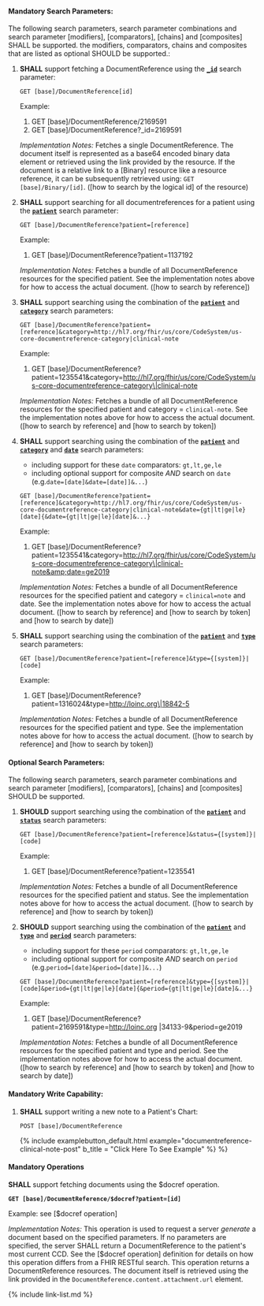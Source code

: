 

#### Mandatory Search Parameters:

The following search parameters, search parameter combinations and search parameter [modifiers], [comparators], [chains] and [composites] SHALL be supported.  the  modifiers, comparators, chains and composites that are listed as optional SHOULD be supported.:

1. **SHALL** support fetching a DocumentReference using the **[`_id`](SearchParameter-us-core-documentreference-id.html)** search parameter:

    `GET [base]/DocumentReference[id]`

    Example:

      1. GET [base]/DocumentReference/2169591
      1. GET [base]/DocumentReference?_id=2169591

    *Implementation Notes:* Fetches a single DocumentReference. The document itself is represented as a base64 encoded binary data element or retrieved using the link provided by the resource. If the document is a  relative link to a [Binary] resource like a resource reference, it can be subsequently retrieved using: `GET [base]/Binary/[id]`. ([how to search by the logical id] of the resource)

1. **SHALL** support searching for all documentreferences for a patient using the **[`patient`](SearchParameter-us-core-documentreference-patient.html)** search parameter:

    `GET [base]/DocumentReference?patient=[reference]`

    Example:

      1. GET [base]/DocumentReference?patient=1137192

    *Implementation Notes:* Fetches a bundle of all DocumentReference resources for the specified patient. See the implementation notes above for how to access the actual document. ([how to search by reference])

1. **SHALL** support searching using the combination of the **[`patient`](SearchParameter-us-core-documentreference-patient.html)** and **[`category`](SearchParameter-us-core-documentreference-category.html)** search parameters:

    `GET [base]/DocumentReference?patient=[reference]&category=http://hl7.org/fhir/us/core/CodeSystem/us-core-documentreference-category|clinical-note`

    Example:

      1. GET [base]/DocumentReference?patient=1235541&amp;category=http://hl7.org/fhir/us/core/CodeSystem/us-core-documentreference-category\|clinical-note

    *Implementation Notes:* Fetches a bundle of all DocumentReference resources for the specified patient and category = `clinical-note`.  See the implementation notes above for how to access the actual document. ([how to search by reference] and [how to search by token])

1. **SHALL** support searching using the combination of the **[`patient`](SearchParameter-us-core-documentreference-patient.html)** and **[`category`](SearchParameter-us-core-documentreference-category.html)** and **[`date`](SearchParameter-us-core-documentreference-date.html)** search parameters:
    - including support for these `date` comparators: `gt,lt,ge,le`
    - including optional support for composite *AND* search on `date` (e.g.`date=[date]&date=[date]]&...`)

    `GET [base]/DocumentReference?patient=[reference]&category=http://hl7.org/fhir/us/core/CodeSystem/us-core-documentreference-category|clinical-note&date={gt|lt|ge|le}[date]{&date={gt|lt|ge|le}[date]&...}`

    Example:

      1. GET [base]/DocumentReference?patient=1235541&amp;category=http://hl7.org/fhir/us/core/CodeSystem/us-core-documentreference-category\|clinical-note&amp;date=ge2019

    *Implementation Notes:* Fetches a bundle of all DocumentReference resources for the specified patient and category = `clinical=note` and date. See the implementation notes above for how to access the actual document. ([how to search by reference] and [how to search by token] and [how to search by date])

1. **SHALL** support searching using the combination of the **[`patient`](SearchParameter-us-core-documentreference-patient.html)** and **[`type`](SearchParameter-us-core-documentreference-type.html)** search parameters:

    `GET [base]/DocumentReference?patient=[reference]&type={[system]}|[code]`

    Example:

      1. GET [base]/DocumentReference?patient=1316024&amp;type=http://loinc.org\|18842-5

    *Implementation Notes:* Fetches a bundle of all DocumentReference resources for the specified patient and type. See the implementation notes above for how to access the actual document. ([how to search by reference] and [how to search by token])


#### Optional Search Parameters:

The following search parameters, search parameter combinations and search parameter [modifiers], [comparators], [chains] and [composites] SHOULD be supported.

1. **SHOULD** support searching using the combination of the **[`patient`](SearchParameter-us-core-documentreference-patient.html)** and **[`status`](SearchParameter-us-core-documentreference-status.html)** search parameters:

    `GET [base]/DocumentReference?patient=[reference]&status={[system]}|[code]`

    Example:

      1. GET [base]/DocumentReference?patient=1235541

    *Implementation Notes:* Fetches a bundle of all DocumentReference resources for the specified patient and status. See the implementation notes above for how to access the actual document. ([how to search by reference] and [how to search by token])

1. **SHOULD** support searching using the combination of the **[`patient`](SearchParameter-us-core-documentreference-patient.html)** and **[`type`](SearchParameter-us-core-documentreference-type.html)** and **[`period`](SearchParameter-us-core-documentreference-period.html)** search parameters:
    - including support for these `period` comparators: `gt,lt,ge,le`
    - including optional support for composite *AND* search on `period` (e.g.`period=[date]&period=[date]]&...`)

    `GET [base]/DocumentReference?patient=[reference]&type={[system]}|[code]&period={gt|lt|ge|le}[date]{&period={gt|lt|ge|le}[date]&...}`

    Example:

      1. GET [base]/DocumentReference?patient=2169591&amp;type=http://loinc.org \|34133-9&amp;period=ge2019

    *Implementation Notes:* Fetches a bundle of all DocumentReference resources for the specified patient and type and period. See the implementation notes above for how to access the actual document. ([how to search by reference] and [how to search by token] and [how to search by date])


#### Mandatory Write Capability:

1. **SHALL** support writing a new note to a Patient's Chart:

    `POST [base]/DocumentReference`

    {% include examplebutton_default.html example="documentreference-clinical-note-post" b_title = "Click Here To See Example" %} %}


#### Mandatory Operations

**SHALL** support fetching documents using the $docref operation.

**`GET [base]/DocumentReference/$docref?patient=[id]`**

Example: see [$docref operation]

*Implementation Notes:* This operation is used to request a server *generate* a document based on the specified parameters.  If no parameters are specified, the server SHALL return a DocumentReference to the patient's most current CCD.  See the [$docref operation] definition for details on how this operation differs from a FHIR RESTful search.  This operation returns a DocumentReference resources. The document itself is retrieved using the link provided in the `DocumentReference.content.attachment.url` element.


{% include link-list.md %}
